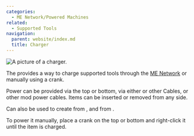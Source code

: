 ```yaml
---
categories:
  - ME Network/Powered Machines
related:
  - Supported Tools
navigation:
  parent: website/index.md
  title: Charger
---
```


![A picture of a charger.](../../../assets/large/charger_with_crank.jpg)

The <ItemLink id="charger"/> provides a way to charge
supported tools through the [ME Network](../../me-network.md) or manually using a crank.

Power can be provided via the top or bottom, via either <ItemLink
id="fluix_glass_cable"/> or other Cables, or
other mod power cables. Items can be inserted or removed from any side.

Can also be used to create <ItemLink id="charged_certus_quartz_crystal"/>
from <ItemLink id="certus_quartz_crystal"/>, and <ItemLink id="meteorite_compass" /> from <ItemLink id="minecraft:compass" />.

To power it manually, place a crank on the top or bottom and right-click it until the item is charged.

<RecipeFor id="crank" />
